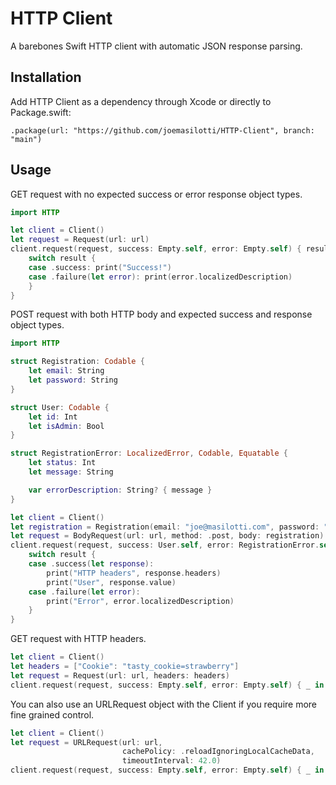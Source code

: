 # HTTP Client

A barebones Swift HTTP client with automatic JSON response parsing.

## Installation

Add HTTP Client as a dependency through Xcode or directly to Package.swift:

```
.package(url: "https://github.com/joemasilotti/HTTP-Client", branch: "main")
```

## Usage

GET request with no expected success or error response object types.

```swift
import HTTP

let client = Client()
let request = Request(url: url)
client.request(request, success: Empty.self, error: Empty.self) { result in
    switch result {
    case .success: print("Success!")
    case .failure(let error): print(error.localizedDescription)
    }
}
```

POST request with both HTTP body and expected success and response object types.

```swift
import HTTP

struct Registration: Codable {
    let email: String
    let password: String
}

struct User: Codable {
    let id: Int
    let isAdmin: Bool
}

struct RegistrationError: LocalizedError, Codable, Equatable {
    let status: Int
    let message: String

    var errorDescription: String? { message }
}

let client = Client()
let registration = Registration(email: "joe@masilotti.com", password: "password")
let request = BodyRequest(url: url, method: .post, body: registration)
client.request(request, success: User.self, error: RegistrationError.self) { result in
    switch result {
    case .success(let response):
        print("HTTP headers", response.headers)
        print("User", response.value)
    case .failure(let error):
        print("Error", error.localizedDescription)
    }
}
```

GET request with HTTP headers.

```swift
let client = Client()
let headers = ["Cookie": "tasty_cookie=strawberry"]
let request = Request(url: url, headers: headers)
client.request(request, success: Empty.self, error: Empty.self) { _ in }
```

You can also use an URLRequest object with the Client if you require more fine grained control.

```swift
let client = Client()
let request = URLRequest(url: url,
                         cachePolicy: .reloadIgnoringLocalCacheData,
                         timeoutInterval: 42.0)
client.request(request, success: Empty.self, error: Empty.self) { _ in }
```
